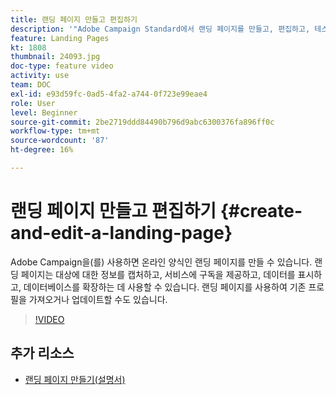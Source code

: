 ```yaml
---
title: 랜딩 페이지 만들고 편집하기
description: '"Adobe Campaign Standard에서 랜딩 페이지를 만들고, 편집하고, 테스트하는 방법을 알아봅니다."'
feature: Landing Pages
kt: 1808
thumbnail: 24093.jpg
doc-type: feature video
activity: use
team: DOC
exl-id: e93d59fc-0ad5-4fa2-a744-0f723e99eae4
role: User
level: Beginner
source-git-commit: 2be2719ddd84490b796d9abc6300376fa896ff0c
workflow-type: tm+mt
source-wordcount: '87'
ht-degree: 16%

---
```


# 랜딩 페이지 만들고 편집하기 {#create-and-edit-a-landing-page}

Adobe Campaign을(를) 사용하면 온라인 양식인 랜딩 페이지를 만들 수 있습니다. 랜딩 페이지는 대상에 대한 정보를 캡처하고, 서비스에 구독을 제공하고, 데이터를 표시하고, 데이터베이스를 확장하는 데 사용할 수 있습니다. 랜딩 페이지를 사용하여 기존 프로필을 가져오거나 업데이트할 수도 있습니다.

>[!VIDEO](https://video.tv.adobe.com/v/24093?quality=12)

## 추가 리소스

* [랜딩 페이지 만들기(설명서)](https://docs.campaign.adobe.com/doc/standard/getting_started/en/ACS_CreateLandingPage.html)
